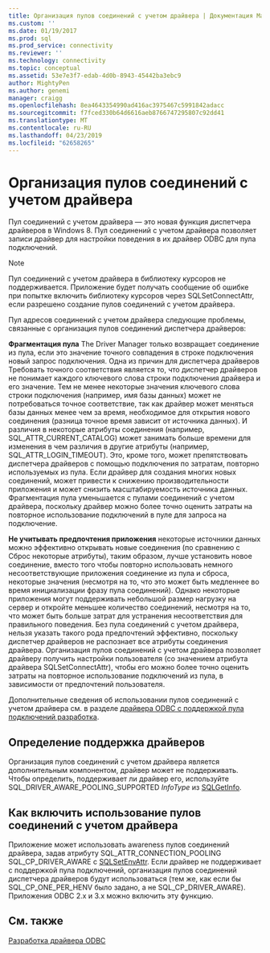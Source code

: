```yaml
---
title: Организация пулов соединений с учетом драйвера | Документация Майкрософт
ms.custom: ''
ms.date: 01/19/2017
ms.prod: sql
ms.prod_service: connectivity
ms.reviewer: ''
ms.technology: connectivity
ms.topic: conceptual
ms.assetid: 53e7e3f7-edab-4d0b-8943-45442ba3ebc9
author: MightyPen
ms.author: genemi
manager: craigg
ms.openlocfilehash: 8ea4643354990ad416ac3975467c5991842adacc
ms.sourcegitcommit: f7fced330b64d6616aeb8766747295807c92dd41
ms.translationtype: MT
ms.contentlocale: ru-RU
ms.lasthandoff: 04/23/2019
ms.locfileid: "62658265"
---
```

# <a name="driver-aware-connection-pooling"></a>Организация пулов соединений с учетом драйвера
Пул соединений с учетом драйвера — это новая функция диспетчера драйверов в Windows 8. Пул соединений с учетом драйвера позволяет записи драйвер для настройки поведения в их драйвер ODBC для пула подключений.  
  
> [!NOTE]  
>  Пул соединений с учетом драйвера в библиотеку курсоров не поддерживается. Приложение будет получать сообщение об ошибке при попытке включить библиотеку курсоров через SQLSetConnectAttr, если разрешено создание пулов соединений с учетом драйвера.  
  
 Пул адресов соединений с учетом драйвера следующие проблемы, связанные с организация пулов соединений диспетчера драйверов:  
  
 **Фрагментация пула** The Driver Manager только возвращает соединение из пула, если это значение точного совпадения в строке подключения новый запрос подключения.  Одна из причин для диспетчера драйверов Требовать точного соответствия является то, что диспетчер драйверов не понимает каждого ключевого слова строки подключения драйвера и его значение.  Тем не менее некоторые значения ключевого слова строки подключения (например, имя базы данных) может не потребоваться точное соответствие, так как драйвер может меняться базы данных менее чем за время, необходимое для открытия нового соединения (разница точное время зависит от источника данных). И различия в некоторые атрибуты соединения (например, SQL_ATTR_CURRENT_CATALOG) может занимать больше времени для изменения в чем различия в другие атрибуты (например, SQL_ATTR_LOGIN_TIMEOUT). Это, кроме того, может препятствовать диспетчера драйверов с помощью подключения по затратам, повторно используемых из пула. Если драйвер для создания многих новых соединений, может привести к снижению производительности приложения и может снизить масштабируемость источника данных. Фрагментация пула уменьшается с пулами соединений с учетом драйвера, поскольку драйвер можно более точно оценить затраты на повторное использование подключений в пуле для запроса на подключение.  
  
 **Не учитывать предпочтения приложения** некоторые источники данных можно эффективно открывать новые соединения (по сравнению с Сброс некоторые атрибуты), таким образом, лучше установить новое соединение, вместо того чтобы повторно использовать немного несоответствующие приложения соединение из пула и сброса, некоторые значения (несмотря на то, что это может быть медленнее во время инициализации фразу пула соединений). Однако некоторые приложения могут поддерживать небольшой размер нагрузку на сервер и откройте меньшее количество соединений, несмотря на то, что может быть больше затрат для устранения несоответствия для правильного поведения. Без пула соединений с учетом драйвера, нельзя указать такого рода предпочтений эффективно, поскольку диспетчер драйверов не распознает все атрибуты соединения драйвера. Организация пулов соединений с учетом драйвера позволяет драйверу получить настройки пользователя (со значением атрибута драйвера SQLSetConnectAttr), чтобы его можно более точно оценить затраты на повторное использование подключений из пула, в зависимости от предпочтений пользователя.  
  
 Дополнительные сведения об использовании пулов соединений с учетом драйвера см. в разделе [драйвера ODBC с поддержкой пула подключений разработка](../../../odbc/reference/develop-driver/developing-connection-pool-awareness-in-an-odbc-driver.md).  
  
## <a name="determining-driver-support"></a>Определение поддержка драйверов  
 Организация пулов соединений с учетом драйвера является дополнительным компонентом, драйвер может не поддерживать. Чтобы определить, поддерживает ли драйвер его, используйте SQL_DRIVER_AWARE_POOLING_SUPPORTED *InfoType* из [SQLGetInfo](../../../odbc/reference/syntax/sqlgetinfo-function.md).  
  
## <a name="how-to-enable-driver-aware-connection-pooling"></a>Как включить использование пулов соединений с учетом драйвера  
 Приложение может использовать awareness пулов соединений драйвера, задав атрибуту SQL_ATTR_CONNECTION_POOLING SQL_CP_DRIVER_AWARE с [SQLSetEnvAttr](../../../odbc/reference/syntax/sqlsetenvattr-function.md). Если драйвер не поддерживает с поддержкой пула подключений, организация пулов соединений диспетчера драйверов будут использоваться (тем же, как если бы SQL_CP_ONE_PER_HENV было задано, а не SQL_CP_DRIVER_AWARE). Приложения ODBC 2.x и 3.x можно включить эту функцию.  
  
## <a name="see-also"></a>См. также  
 [Разработка драйвера ODBC](../../../odbc/reference/develop-driver/developing-an-odbc-driver.md)
